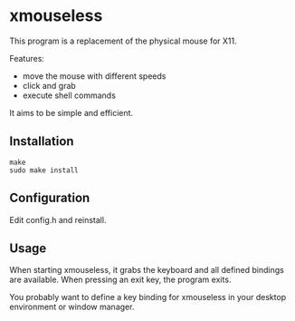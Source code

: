 # xmouseless

This program is a replacement of the physical mouse for X11.

Features:
- move the mouse with different speeds
- click and grab
- execute shell commands

It aims to be simple and efficient.

## Installation

```
make
sudo make install
```

## Configuration

Edit config.h and reinstall.

## Usage

When starting xmouseless, it grabs the keyboard and all defined bindings are
available. When pressing an exit key, the program exits.

You probably want to define a key binding for xmouseless in your desktop
environment or window manager.
